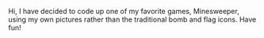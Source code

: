 Hi, I have decided to code up one of my favorite games, Minesweeper, using my own pictures rather than the traditional
bomb and flag icons.  Have fun!
